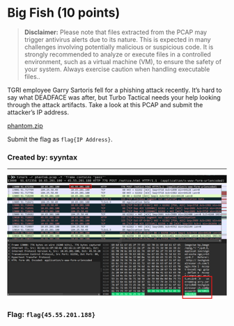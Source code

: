 <h1> Big Fish (10 points)</h1>
<blockquote><strong>Disclaimer:</strong> Please note that files extracted from the PCAP may trigger antivirus alerts due to its nature. This is expected in many challenges involving potentially malicious or suspicious code. It is strongly recommended to analyze or execute files in a controlled environment, such as a virtual machine (VM), to ensure the safety of your system. Always exercise caution when handling executable files..</blockquote>
<p> TGRI employee Garry Sartoris fell for a phishing attack recently. It’s hard to say what DEADFACE was after, but Turbo Tactical needs your help looking through the attack artifacts. Take a look at this PCAP and submit the attacker’s IP address.</p>
<a href="../files/phantom.zip">phantom.zip</a>
<p>Submit the flag as <code>flag{IP Address}</code>.</p>
<h3> Created by: <b>syyntax</b></h3>
<hr>
<img src="../imgs/bigfish1.png">
<img src="../imgs/bigfish2.png">


<h3>Flag: <code>flag{45.55.201.188}</code></h3>
